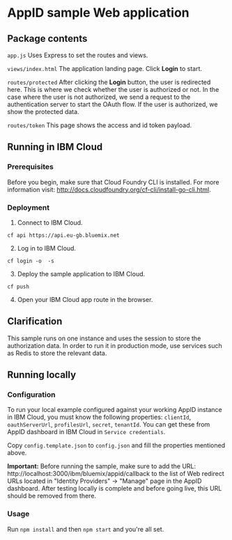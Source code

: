 # AppID sample Web application

## Package contents

`app.js`  Uses Express to set the routes and views.

`views/index.html`  The application landing page. Click **Login** to start.

`routes/protected`  After clicking the **Login** button, the user is redirected here. This is where
we check whether the user is authorized or not. In  the case where the user is not authorized, we send a request to the
authentication server to start the OAuth flow. If the user is authorized, we show the protected data.

`routes/token`  This page shows the access and id token payload.

## Running in IBM Cloud

### Prerequisites
Before you begin, make sure that Cloud Foundry CLI is installed.
For more information visit: http://docs.cloudfoundry.org/cf-cli/install-go-cli.html.

### Deployment

1. Connect to IBM Cloud.

`cf api https://api.eu-gb.bluemix.net`

2. Log in to IBM Cloud.

`cf login -o  -s `

3. Deploy the sample application to IBM Cloud.

`cf push`

4. Open your IBM Cloud app route in the browser.

## Clarification
This sample runs on one instance and uses the session to store the authorization data.
In order to run it in production mode, use services such as Redis to store the relevant data.

## Running locally

### Configuration
To run your local example configured against your working AppID instance in IBM Cloud, you must know the following properties: `clientId`, `oauthServerUrl`, `profilesUrl`, `secret`, `tenantId`.
You can get these from AppID dashboard in IBM Cloud in `Service credentials`.

Copy `config.template.json` to `config.json` and fill the properties mentioned above.

**Important:** Before running the sample, make sure to add the URL: http://localhost:3000/ibm/bluemix/appid/callback to the list of Web redirect URLs located in "Identity Providers" -> "Manage" page in the AppID dashboard. After testing locally is complete and before going live, this URL should be removed from there.

### Usage
Run `npm install` and then `npm start` and you're all set.
